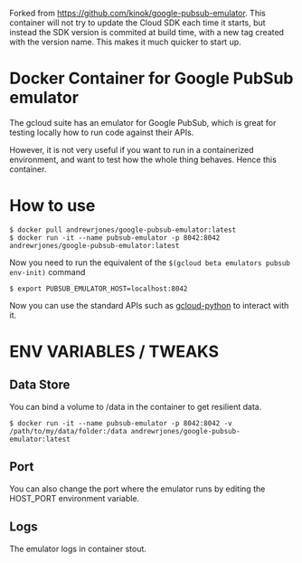 Forked from https://github.com/kinok/google-pubsub-emulator. This container will not try to update the Cloud SDK each time it starts, but instead the SDK version is commited at build time, with a new tag created with the version name. This makes it much quicker to start up.

# Docker Container for Google PubSub emulator

The gcloud suite has an emulator for Google PubSub, which is great for testing locally how to run code against their APIs.

However, it is not very useful if you want to run in a containerized environment, and want to test how the whole thing behaves. Hence this container.

# How to use

```
$ docker pull andrewrjones/google-pubsub-emulator:latest
$ docker run -it --name pubsub-emulator -p 8042:8042 andrewrjones/google-pubsub-emulator:latest
```

Now you need to run the equivalent of the ```$(gcloud beta emulators pubsub env-init)``` command

```
$ export PUBSUB_EMULATOR_HOST=localhost:8042
```

Now you can use the standard APIs such as [gcloud-python](https://github.com/googlecloudplatform/gcloud-python) to interact with it.

# ENV VARIABLES / TWEAKS
## Data Store

You can bind a volume to /data in the container to get resilient data.

```
$ docker run -it --name pubsub-emulator -p 8042:8042 -v /path/to/my/data/folder:/data andrewrjones/google-pubsub-emulator:latest
```

## Port

You can also change the port where the emulator runs by editing the HOST_PORT environment variable.

## Logs

The emulator logs in container stout.
